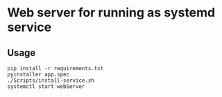 Web server for running as systemd service
===
Usage
---
```
pip install -r requirements.txt
pyinstaller app.spec
./Scripts/install-service.sh
systemctl start webServer
```